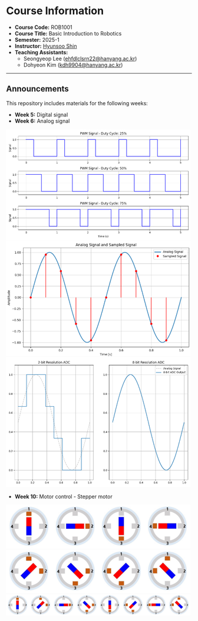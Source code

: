 # Course Information  

- **Course Code:** ROB1001 
- **Course Title:** Basic Introduction to Robotics
- **Semester:** 2025-1
- **Instructor:** [Hyunsoo Shin](https://shs-vision.github.io)
- **Teaching Assistants:**  
  - Seongyeop Lee (ehfdlclsrn22@hanyang.ac.kr)  
  - Dohyeon Kim (kdh9904@hanyang.ac.kr)  

---

## Announcements  

This repository includes materials for the following weeks:  
- **Week 5:** Digital signal
- **Week 6:** Analog signal
<img src="figures/duty.png" width="500">
<img src="figures/sampling_.png" width="500">
<img src="figures/resol.png" width="500">

- **Week 10:** Motor control - Stepper motor

<img src="figures/one_phase_on_full_step.jpg" width="500">
<img src="figures/two_phase_on_full_step.jpg" width="500">
<img src="figures/one_two_phase_on_half_step.jpg" width="500">
